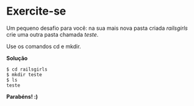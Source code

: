 # Exercite-se

Um pequeno desafio para você: na sua mais nova pasta criada *railsgirls* crie uma outra pasta chamada *teste*.

Use os comandos cd e mkdir.

**Solução**

```
$ cd railsgirls
$ mkdir teste
$ ls
teste
```

**Parabéns! :)**
